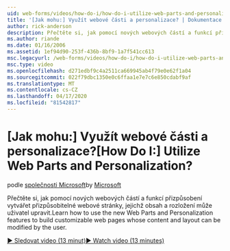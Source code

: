 ```yaml
---
uid: web-forms/videos/how-do-i/how-do-i-utilize-web-parts-and-personalization
title: '[Jak mohu:] Využít webové části a personalizace? | Dokumentace Microsoftu'
author: rick-anderson
description: Přečtěte si, jak pomocí nových webových částí a funkcí přizpůsobení vytvářet přizpůsobitelné webové stránky, jejichž obsah a rozložení může uživatel upravit.
ms.author: riande
ms.date: 01/16/2006
ms.assetid: 1ef94d90-253f-436b-8bf9-1a7f541cc613
msc.legacyurl: /web-forms/videos/how-do-i/how-do-i-utilize-web-parts-and-personalization
msc.type: video
ms.openlocfilehash: d271edbf9c4a2511ca669945ab4f79e0e62f1a04
ms.sourcegitcommit: 022f79dbc1350e0c6ffaa1e7e7c6e850cdabf9af
ms.translationtype: MT
ms.contentlocale: cs-CZ
ms.lasthandoff: 04/17/2020
ms.locfileid: "81542817"
---
```

# <a name="how-do-i-utilize-web-parts-and-personalization"></a><span data-ttu-id="c5757-104">[Jak mohu:] Využít webové části a personalizace?</span><span class="sxs-lookup"><span data-stu-id="c5757-104">[How Do I:] Utilize Web Parts and Personalization?</span></span>

<span data-ttu-id="c5757-105">podle [společnosti Microsoft](https://github.com/microsoft)</span><span class="sxs-lookup"><span data-stu-id="c5757-105">by [Microsoft](https://github.com/microsoft)</span></span>

<span data-ttu-id="c5757-106">Přečtěte si, jak pomocí nových webových částí a funkcí přizpůsobení vytvářet přizpůsobitelné webové stránky, jejichž obsah a rozložení může uživatel upravit.</span><span class="sxs-lookup"><span data-stu-id="c5757-106">Learn how to use the new Web Parts and Personalization features to build customizable web pages whose content and layout can be modified by the user.</span></span>

[<span data-ttu-id="c5757-107">&#9654; Sledovat video (13 minut)</span><span class="sxs-lookup"><span data-stu-id="c5757-107">&#9654; Watch video (13 minutes)</span></span>](https://channel9.msdn.com/Blogs/ASP-NET-Site-Videos/how-do-i-utilize-web-parts-and-personalization)
